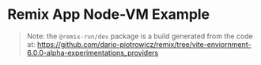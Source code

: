 # Remix App Node-VM Example

> Note:
>  the `@remix-run/dev` package is a build generated from the code at:
>  https://github.com/dario-piotrowicz/remix/tree/vite-enviornment-6.0.0-alpha-experimentations_providers
